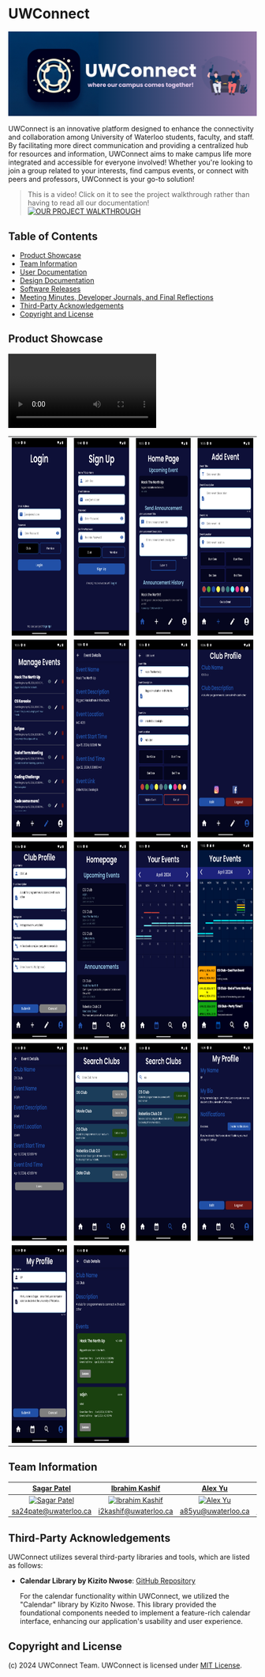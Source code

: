 # UWConnect
![UWConnect Banner](images/UWConnect.png)

UWConnect is an innovative platform designed to enhance the connectivity and collaboration among University of Waterloo students, faculty, and staff. By facilitating more direct communication and providing a centralized hub for resources and information, UWConnect aims to make campus life more integrated and accessible for everyone involved! Whether you're looking to join a group related to your interests, find campus events, or connect with peers and professors, UWConnect is your go-to solution!

> This is a video! Click on it to see the project walkthrough rather than having to read all our documentation!
[![OUR PROJECT WALKTHROUGH](https://img.youtube.com/vi/A8VEZt210TY/0.jpg)](https://youtu.be/A8VEZt210TY)


## Table of Contents

- [Product Showcase](#product-showcase)
- [Team Information](#team-information)
- [User Documentation](#user-documentation)
- [Design Documentation](#design-documentation)
- [Software Releases](#software-releases)
- [Meeting Minutes, Developer Journals, and Final Reflections](#meeting-minutes-developer-journals-and-final-reflections)
- [Third-Party Acknowledgements](#third-party-acknowledgements)
- [Copyright and License](#copyright-and-license)

## Product Showcase

![](images/intro-video.mp4)

<table>
<tr>
<td><img src="images/Screen_0.png" height="400"></td>
<td><img src="images/Screen_1.png" height="400"></td>
<td><img src="images/Screen_2.png" height="400"></td>
<td><img src="images/Screen_3.png" height="400"></td>
</tr>
<tr>
<td><img src="images/Screen_4.png" height="400"></td>
<td><img src="images/Screen_5.png" height="400"></td>
<td><img src="images/Screen_6.png" height="400"></td>
<td><img src="images/Screen_7.png" height="400"></td>
</tr>
<tr>
<td><img src="images/Screen_8.png" height="400"></td>
<td><img src="images/Screen_11.png" height="400"></td>
<td><img src="images/Screen_10.png" height="400"></td>
<td><img src="images/Screen_12.png" height="400"></td>
</tr>
<tr>
<td><img src="images/Screen_13.png" height="400"></td>
<td><img src="images/Screen_14.png" height="400"></td>
<td><img src="images/Screen_15.png" height="400"></td>
<td><img src="images/Screen_16.png" height="400"></td>
</tr>
<tr>
<td><img src="images/Screen_17.png" height="400"></td>
<td><img src="images/Screen_18.png" height="400"></td>
</tr>
</table>


## Team Information


|                                              <a href="" target="_blank">**Sagar Patel**</a>                                               |                                           <a href="" target="_blank">**Ibrahim Kashif**</a>                                           |                                            <a href="" target="_blank">**Alex Yu**</a>                                             |                                           <a href="" target="_blank">**Eric Liu**</a>                                           |
|:-----------------------------------------------------------------------------------------------------------------------------------------:|:-------------------------------------------------------------------------------------------------------------------------------------:|:---------------------------------------------------------------------------------------------------------------------------------:|:-------------------------------------------------------------------------------------------------------------------------------:|
| [![Sagar Patel](https://secure.gravatar.com/avatar/31e1cd121898679286801fd9dc20a691?s=192&d=identicon)](https://github.com/sagarpatel211) | [![Ibrahim Kashif](https://secure.gravatar.com/avatar/bea135fc93ed8fb2764c3de4e4160d7c?s=192&d=identicon)](http://github.com/unknown) | [![Alex Yu](https://git.uwaterloo.ca/uploads/-/system/user/avatar/17250/avatar.png?s=192&d=identicon)](http://github.com/unknown) | [![Eric Liu](https://secure.gravatar.com/avatar/9da9e9a057abfcdd7c0be9f93e4a0c18?s=192&d=identicon)](http://github.com/unknown) |
|                                                           sa24pate@uwaterloo.ca                                                           |                                                         i2kashif@uwaterloo.ca                                                         |                                                        a85yu@uwaterloo.ca                                                         |                                                       e82liu@uwaterloo.ca                                                       |



## Third-Party Acknowledgements

UWConnect utilizes several third-party libraries and tools, which are listed as follows:
- **Calendar Library by Kizito Nwose**: [GitHub Repository](https://github.com/kizitonwose/Calendar)
    
    For the calendar functionality within UWConnect, we utilized the "Calendar" library by Kizito Nwose. This library provided the foundational components needed to implement a feature-rich calendar interface, enhancing our application's usability and user experience.


## Copyright and License

(c) 2024 UWConnect Team. UWConnect is licensed under [MIT License](./LICENSE).

